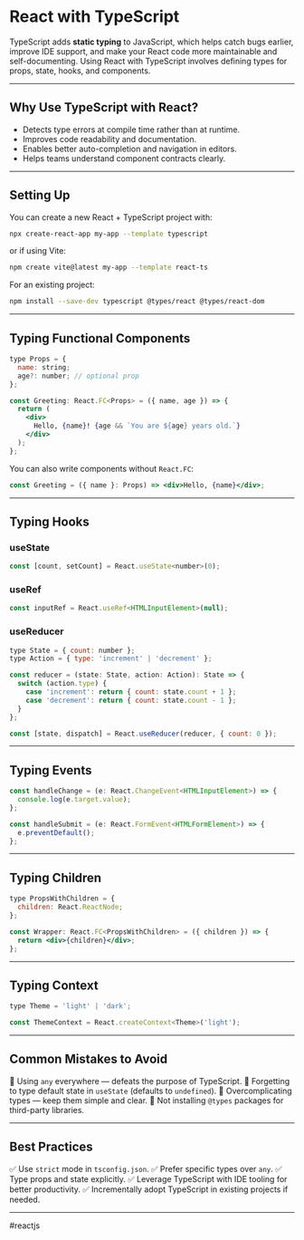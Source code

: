 # React with TypeScript

TypeScript adds **static typing** to JavaScript, which helps catch bugs earlier, improve IDE support, and make your React code more maintainable and self-documenting. Using React with TypeScript involves defining types for props, state, hooks, and components.

---

## Why Use TypeScript with React?

* Detects type errors at compile time rather than at runtime.
* Improves code readability and documentation.
* Enables better auto-completion and navigation in editors.
* Helps teams understand component contracts clearly.

---
## Setting Up

You can create a new React + TypeScript project with:

```bash
npx create-react-app my-app --template typescript
```

or if using Vite:

```bash
npm create vite@latest my-app --template react-ts
```

For an existing project:

```bash
npm install --save-dev typescript @types/react @types/react-dom
```

---
## Typing Functional Components

```jsx
type Props = {
  name: string;
  age?: number; // optional prop
};

const Greeting: React.FC<Props> = ({ name, age }) => {
  return (
    <div>
      Hello, {name}! {age && `You are ${age} years old.`}
    </div>
  );
};
```

You can also write components without `React.FC`:

```jsx
const Greeting = ({ name }: Props) => <div>Hello, {name}</div>;
```

---
## Typing Hooks

### useState

```jsx
const [count, setCount] = React.useState<number>(0);
```

### useRef

```jsx
const inputRef = React.useRef<HTMLInputElement>(null);
```

### useReducer

```jsx
type State = { count: number };
type Action = { type: 'increment' | 'decrement' };

const reducer = (state: State, action: Action): State => {
  switch (action.type) {
    case 'increment': return { count: state.count + 1 };
    case 'decrement': return { count: state.count - 1 };
  }
};

const [state, dispatch] = React.useReducer(reducer, { count: 0 });
```

---
## Typing Events

```jsx
const handleChange = (e: React.ChangeEvent<HTMLInputElement>) => {
  console.log(e.target.value);
};

const handleSubmit = (e: React.FormEvent<HTMLFormElement>) => {
  e.preventDefault();
};
```

---

## Typing Children

```jsx
type PropsWithChildren = {
  children: React.ReactNode;
};

const Wrapper: React.FC<PropsWithChildren> = ({ children }) => {
  return <div>{children}</div>;
};
```

---
## Typing Context

```jsx
type Theme = 'light' | 'dark';

const ThemeContext = React.createContext<Theme>('light');
```

---
## Common Mistakes to Avoid

🚫 Using `any` everywhere — defeats the purpose of TypeScript.
🚫 Forgetting to type default state in `useState` (defaults to `undefined`).
🚫 Overcomplicating types — keep them simple and clear.
🚫 Not installing `@types` packages for third-party libraries.

---
## Best Practices

✅ Use `strict` mode in `tsconfig.json`.
✅ Prefer specific types over `any`.
✅ Type props and state explicitly.
✅ Leverage TypeScript with IDE tooling for better productivity.
✅ Incrementally adopt TypeScript in existing projects if needed.

---

#reactjs